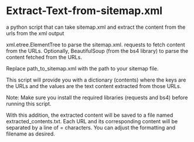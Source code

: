 # Extract-Text-from-sitemap.xml
a python script that can take sitemap.xml and extract the content from the urls from the xml output

xml.etree.ElementTree to parse the sitemap.xml.
requests to fetch content from the URLs.
Optionally, BeautifulSoup (from the bs4 library) to parse the content fetched from the URLs.

Replace path_to_sitemap.xml with the path to your sitemap file.

This script will provide you with a dictionary (contents) where the keys are the URLs and the values are the text content extracted from those URLs.

Note: Make sure you install the required libraries (requests and bs4) before running this script.

With this addition, the extracted content will be saved to a file named extracted_contents.txt. Each URL and its corresponding content will be separated by a line of = characters. You can adjust the formatting and filename as desired.
